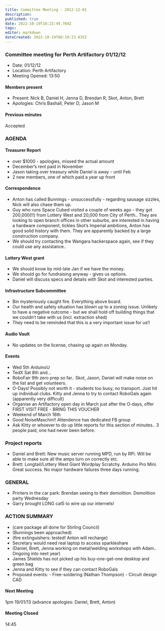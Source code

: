 ```yaml
---
title: Committee Meeting - 2012-12-01
description: 
published: true
date: 2022-10-19T10:23:49.784Z
tags: 
editor: markdown
dateCreated: 2022-10-19T08:19:23.835Z
---
```


### Committee meeting for Perth Artifactory 01/12/12

-   Date: 01/12/12
-   Location: Perth Artifactory
-   Meeting Opened: 13:50

#### Members present

-   Present: Nick B, Daniel H, Jenna D, Brendan R, Skot, Anton, Brett
-   Apologies: Chris Bashall, Peter D, Jason M

#### Previous minutes

Accepted

### AGENDA

#### Treasurer Report

-   over \$1000 - apologies, missed the actual amount
-   December’s rent paid in November
-   Jason taking over treasury while Daniel is away - until Feb
-   2 new members, one of which paid a year up front

#### Correspondence

-   Anton has called Bunnings - unsuccessfully - regarding sausage sizzles, Nick will also chase them up.
-   Guy who runs Space Cubed visited a couple of weeks ago - they got 200,000(!!) from Lottery West and 20,000 from City of Perth.. They are looking to open branch offices in other suburbs, are interested in having a hardware component, tickles Skot’s Imperial ambitions, Anton has good solid history with them. They are apparently backed by a large construction company.
-   We should try contacting the Wangara hackerspace again, see if they could use any assistance..

#### Lottery West grant

-   We should know by mid-late Jan if we have the money.
-   We should go for fundraising anyway - gives us options.
-   Daniel will discuss specs and details with Skot and interested parties.

#### Infrastructure Subcommittee

-   Bin mysteriously caught fire. Everything above board.
-   Our health and safety situation has blown up to a zoning issue. Unlikely to have a negative outcome - but we shall hold off building things that we couldn’t take with us (incl. extraction shed)
-   They need to be reminded that this is a very important issue for us!!

#### Audio Vault

-   No updates on the license, chasing up again on Monday.

#### Events

-   Wed 5th ArduinoU
-   TedX Sat 8th and...
-   RoboFair 9th zero prep so far.. Skot, Jason, Daniel will make noise on the list and get volunteers.
-   O-Days! Possibly not worth it - students too busy, no transport. Just hit up individual clubs. Kitty and Jenna to try to contact RoboGals again (apparently very difficult)
-   Organise an Artifactory open day in March just after the O-days, offer FIRST VISIT FREE - BRING THIS VOUCHER
-   Weekend of March 16th
-   Good NoiseMaschin!! Attendence has dedicated FB group
-   Ask Kitty or whoever to do up little reports for this section of minutes.. 3 people paid, one had never been before.

### Project reports

-   Daniel and Brett: New music server running MPD, run by RPi. Will be able to make sure all the amps turn on correctly etc.
-   Brett: Longtail/Lottery West Giant Wordplay Scratchy. Arduino Pro Mini. Great success. No major hardware failures three days running.

### GENERAL

-   Printers in the car park: Brendan seeing to their demolition. Demolition party Wednesday
-   Garry brought LONG cat5 to wire up our internets!

### ACTION SUMMARY

-   (care package all done for Stirling Council)
-   (Bunnings been approached)
-   (fire extinguishers: tested! Anton will recharge)
-   Secretary would need real laptop to access sparkleshare
-   (Daniel, Brett, Jenna working on metal/welding workshops with Adam.. Ongoing into next year)
-   James Shields has not picked up his buy-one-get-one desktop and green bag
-   Jenna and Kitty to see if they can contact RoboGals
-   Proposed events: - Free-soldering (Nathan Thompson) - Circuit design CAD

#### Next Meeting

1pm 19/01/13 (advance apologies: Daniel, Brett, Anton)

#### Meeting Closed

14:45
